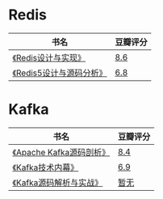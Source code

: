 # Redis

| 书名 | 豆瓣评分 |
| --- | --- |
| [《Redis设计与实现》](https://github.com/YunaiV/books/blob/main/Redis/Redis设计与实现.pdf) | [8.6](https://book.douban.com/subject/25900156/) |
| [《Redis5设计与源码分析》](https://github.com/YunaiV/books/blob/main/Redis/Redis5设计与源码分析.pdf) | [6.8](https://book.douban.com/subject/34804798/) |

# Kafka

| 书名 | 豆瓣评分 |
| --- | --- |
| [《Apache Kafka源码剖析》](https://github.com/YunaiV/books/blob/main/Kafka/Apache+Kafka源码剖析) | [8.4](https://book.douban.com/subject/27038473/) |
| [《Kafka技术内幕》](https://github.com/YunaiV/books/blob/main/Kafka/Kafka技术内幕) | [6.9](https://book.douban.com/subject/27038473/) |
| [《Kafka源码解析与实战》](https://github.com/YunaiV/books/blob/main/Kafka/Kafka源码解析与实战) | [暂无](https://book.douban.com/subject/30128444/) |
